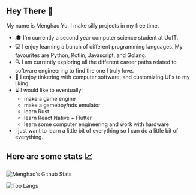 ## Hey There :wave:
My name is Menghao Yu. I make silly projects in my free time.

- :mortar_board: I'm currently a second year computer science student at UofT.
- :computer: I enjoy learning a bunch of different programming languages. My favourites are Python, Kotlin, Javascript, and Golang.
- :mag: I am currently exploring all the different career paths related to software engineering to find the one I truly love.
- :floppy_disk: I enjoy tinkering with computer software, and customizing UI's to my liking
- :hourglass: I would like to eventually: 
  - make a game engine
  - make a gameboy/nds emulator
  - learn Rust
  - learn React Native + Flutter
  - learn some computer engineering and work with hardware
- I just want to learn a little bit of everything so I can do a little bit of everything. 

## Here are some stats :chart_with_upwards_trend:
![Menghao's Github Stats](https://github-readme-stats.vercel.app/api?username=menghaoyu2002&count_private=true&show_icons=true&theme=github_dark)

![Top Langs](https://github-readme-stats.vercel.app/api/top-langs/?username=menghaoyu2002&langs_count=8&layout=compact&exclude_repo=csc258-frogger&theme=github_dark)
